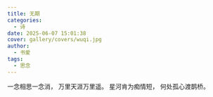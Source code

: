 ```yaml
---
title: 无期
categories:
  - 诗
date: 2025-06-07 15:01:38
cover: gallery/covers/wuqi.jpg
author:
  - 书爱
tags:
  - 思念
---
```


一念相思一念消，
万里天涯万里遥。
星河肯为痴情短，
何处孤心渡鹊桥。
